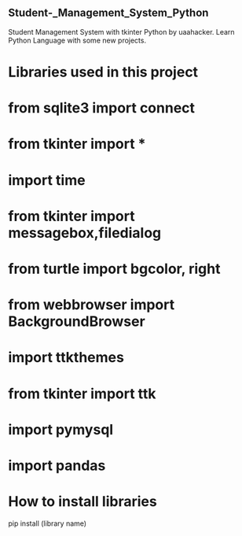 ## Student-_Management_System_Python
Student Management System with tkinter Python by uaahacker. Learn Python Language with some new projects.

# Libraries used in this project
# from sqlite3 import connect
# from tkinter import *
# import time
# from tkinter import messagebox,filedialog
# from turtle import bgcolor, right
# from webbrowser import BackgroundBrowser
# import ttkthemes
# from tkinter import ttk
# import pymysql
# import pandas

# How to install libraries
pip install (library name)
